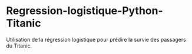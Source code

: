 # Regression-logistique-Python-Titanic
Utilisation de la régression logistique pour prédire la survie des passagers du Titanic.
